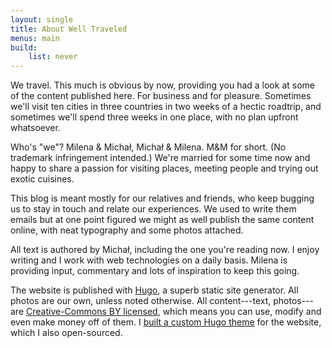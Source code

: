 ```yaml
---
layout: single
title: About Well Traveled
menus: main
build:
    list: never
---
```


We travel. This much is obvious by now, providing you had a look at some of the content published here. For business and for pleasure. Sometimes we'll visit ten cities in three countries in two weeks of a hectic roadtrip, and sometimes we'll spend three weeks in one place, with no plan upfront whatsoever.

Who's "we"? Milena & Michał, Michał & Milena. M&M for short. (No trademark infringement intended.) We're married for some time now and happy to share a passion for visiting places, meeting people and trying out exotic cuisines.

This blog is meant mostly for our relatives and friends, who keep bugging us to stay in touch and relate our experiences. We used to write them emails but at one point figured we might as well publish the same content online, with neat typography and some photos attached.

All text is authored by Michał, including the one you're reading now. I enjoy writing and I work with web technologies on a daily basis. Milena is providing input, commentary and lots of inspiration to keep this going.

The website is published with [Hugo](https://gohugo.io), a superb static site generator. All photos are our own, unless noted otherwise. All content---text, photos---are [Creative-Commons BY licensed][cc-by-4.0-license], which means you can use, modify and even make money off of them. I [built a custom Hugo theme][github-well-traveled-theme] for the website, which I also open-sourced.

[cc-by-4.0-license]: https://creativecommons.org/licenses/by/4.0/
[github-well-traveled-theme]: https://github.com/mpaluchowski/hugo-well-traveled
